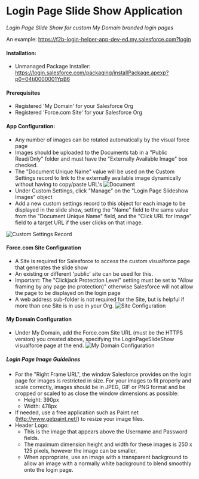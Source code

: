 # Login Page Slide Show Application
*Login Page Slide Show for custom My Domain branded login pages*

An example: https://f2b-login-helper-app-dev-ed.my.salesforce.com?login

#### Installation:
* Unmanaged Package Installer: https://login.salesforce.com/packaging/installPackage.apexp?p0=04tj0000001YpB6

#### Prerequisites
* Registered 'My Domain' for your Salesforce Org
* Registered 'Force.com Site' for your Salesforce Org

#### App Configuration:
* Any number of images can be rotated automatically by the visual force page
* Images should be uploaded to the Documents tab in a "Public Read/Only" folder and must have the "Externally Available Image" box checked.
* The "Document Unique Name" value will be used on the Custom Settings record to link to the externally available image dynamically without having to copy/paste URL's
![Document](https://f2b-login-helper-app-dev-ed--c.na16.content.force.com/servlet/servlet.ImageServer?id=015j00000004L8q&oid=00Dj0000001tMup)
* Under Custom Settings, click "Manage" on the "Login Page Slideshow Images" object
* Add a new custom settings record to this object for each image to be displayed in the slide show, setting the "Name" field to the same value from the "Document Unique Name" field, and the "Click URL for Image" field to a target URL if the user clicks on that image.

![Custom Settings Record](https://f2b-login-helper-app-dev-ed--c.na16.content.force.com/servlet/servlet.ImageServer?id=015j00000004L8v&oid=00Dj0000001tMup)

#### Force.com Site Configuration
* A Site is required for Salesforce to access the custom visualforce page that generates the slide show
* An existing or different 'public' site can be used for this.
* Important: The "Clickjack Protection Level" setting must be set to "Allow framing by any page (no protection)" otherwise Salesforce will not allow the page to be displayed on the login page
* A web address sub-folder is not required for the Site, but is helpful if more than one Site is in use in your Org.
![Site Configuration](https://f2b-login-helper-app-dev-ed--c.na16.content.force.com/servlet/servlet.ImageServer?id=015j00000004L8l&oid=00Dj0000001tMup)

#### My Domain Configuration
* Under My Domain, add the Force.com Site URL (must be the HTTPS version) you created above, specifying the LoginPageSlideShow visualforce page at the end.
![My Domain Configuration](https://f2b-login-helper-app-dev-ed--c.na16.content.force.com/servlet/servlet.ImageServer?id=015j00000004L90&oid=00Dj0000001tMup)

##### Login Page Image Guidelines
* For the "Right Frame URL", the window Salesforce provides on the login page for images is restricted in size. For your images to fit properly and scale correctly, images should be in JPEG, GIF or PNG format and be cropped or scaled to as close the window dimensions as possible:
    * Height: 390px
    * Width: 478px
* If needed, use a free application such as Paint.net (http://www.getpaint.net/) to resize your image files.
* Header Logo: 
    * This is the image that appears above the Username and Password fields. 
    * The maximum dimension height and width for these images is 250 x 125 pixels, however the image can be smaller.
    * When appropriate, use an image with a transparent background to allow an image with a normally white background to blend smoothly onto the login page.
